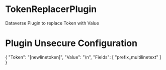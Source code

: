 # TokenReplacerPlugin
Dataverse Plugin to replace Token with Value

# Plugin Unsecure Configuration
{ 
   "Token": "[newlinetoken]",
   "Value": "\n",
   "Fields": [ 
      "prefix_multilinetext"
   ] 
}
